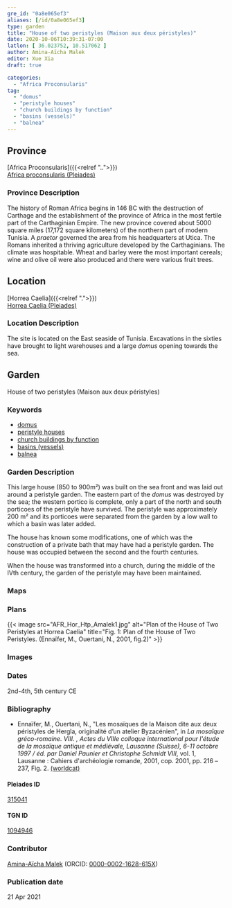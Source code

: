 ```yaml
---
gre_id: "0a8e065ef3"
aliases: [/id/0a8e065ef3]
type: garden
title: "House of two peristyles (Maison aux deux péristyles)"
date: 2020-10-06T10:39:31-07:00
latlon: [ 36.023752, 10.517062 ]
author: Amina-Aïcha Malek
editor: Xue Xia
draft: true

categories:
  - "Africa Proconsularis"
tag:
  - "domus"
  - "peristyle houses"
  - "church buildings by function"
  - "basins (vessels)"
  - "balnea"
---
```


## Province
[Africa Proconsularis]({{<relref "..">}}) \
[Africa proconsularis (Pleiades)](https://pleiades.stoa.org/places/991341)

### Province Description
The history of Roman Africa begins in 146 BC with the destruction of Carthage and the establishment of the province of Africa in the most fertile part of the Carthaginian Empire. The new province covered about 5000 square miles (17,172 square kilometers) of the northern part of modern Tunisia. A *praetor* governed the area from his headquarters at Utica. The Romans inherited a thriving agriculture developed by the Carthaginians. The climate was hospitable. Wheat and barley were the most important cereals; wine and olive oil were also produced and there were various fruit trees.

## Location

[Horrea Caelia]({{<relref ".">}}) \
[Horrea Caelia (Pleiades)](https://pleiades.stoa.org/places/315041)

### Location Description

The site is located on the East seaside of Tunisia. Excavations in the sixties have brought to light warehouses and a large *domus* opening towards the sea.


<!-- LEAVE THIS BLANK FOR NOW -->

<!--## Sublocation-->

<!--
[AREA WITHIN LOCATION, LIKE “PALATINE HILL”](GEOREFERENCE LINK)
A sublocation is any area larger than an individual garden, but located within a location. I would always try to include a link to a controlled vocabulary here if possible. This ID may well be different from the Garden ID, e.g., Pompeii versus a Garden in one of the houses which has its own Pleiades ID.
-->

<!--### Sublocation Description-->

<!-- DESCRIPTION -->

## Garden
House of two peristyles (Maison aux deux péristyles)

### Keywords
- [domus](http://vocab.getty.edu/page/aat/300005506)
- [peristyle houses](http://vocab.getty.edu/page/aat/300005452)
- [church buildings by function](http://vocab.getty.edu/page/aat/300007492)
- [basins (vessels)](http://vocab.getty.edu/page/aat/300045614)
- [balnea](http://vocab.getty.edu/page/aat/300120377)

### Garden Description
 This large house (850 to 900m²) was built on the sea front and was laid out around a peristyle garden. The eastern part of the *domus* was destroyed by the sea; the western portico is complete, only a part of the north and south porticoes of the peristyle have survived. The peristyle was approximately 200 m² and its porticoes were separated from the garden by a low wall to which a basin was later added.

 The house has known some modifications, one of which was the construction of a private bath that may have had a peristyle garden. The house was occupied between the second and the fourth centuries.

 When the house was transformed into a church, during the middle of the IVth century, the garden of the peristyle may have been maintained.



### Maps

<!--
{{< image src="FILENAME" alt="ALT_TEXT" title="CAPTION" >}}
-->

### Plans
{{< image src="AFR_Hor_Htp_Amalek1.jpg" alt="Plan of the House of Two Peristyles at Horrea Caelia" title="Fig. 1: Plan of the House of Two Peristyles. (Ennaïfer, M., Ouertani, N., 2001, fig.2)" >}}
<!--
{{< image src="FILENAME" alt="ALT_TEXT" title="CAPTION" >}}
-->

### Images

<!--
{{< image src="FILENAME" alt="ALT_TEXT" title="CAPTION" >}}
-->

### Dates
2nd-4th, 5th century CE

### Bibliography
* Ennaïfer, M., Ouertani, N., "Les mosaïques de la Maison dite aux deux péristyles de Hergla, originalité d’un atelier Byzacénien", in *La mosaïque gréco-romaine. VIII. , Actes du VIIIe colloque international pour l'étude de la mosaïque antique et médiévale, Lausanne (Suisse), 6-11 octobre 1997 / éd. par Daniel Paunier et Christophe Schmidt VIII*, vol. 1, Lausanne : Cahiers d'archéologie romande, 2001, cop. 2001, pp. 216 –237, Fig. 2. [(worldcat)](http://www.worldcat.org/oclc/833866146)

<!--#### Periodo ID-->

<!-- [PERIODO_ID](https://pleiades.stoa.org/places/PLEIADES_ID) -->

#### Pleiades ID

[315041](https://pleiades.stoa.org/places/315041)

#### TGN ID
[1094946](http://vocab.getty.edu/page/tgn/1094946)

### Contributor
[Amina-Aïcha Malek](link) (ORCID: [0000-0002-1628-615X](https://orcid.org/0000-0002-1628-615X))

### Publication date

21 Apr 2021

<!--### Related articles-->

<!-- Links to other related articles. Leave blank for now -->
